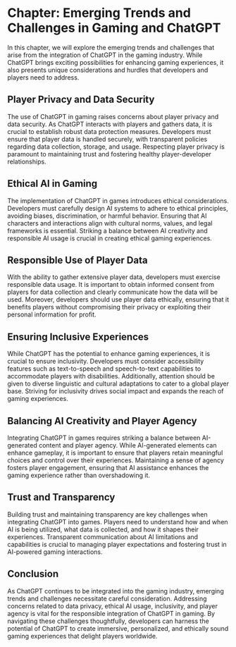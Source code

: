 Chapter: Emerging Trends and Challenges in Gaming and ChatGPT
=============================================================

In this chapter, we will explore the emerging trends and challenges that arise from the integration of ChatGPT in the gaming industry. While ChatGPT brings exciting possibilities for enhancing gaming experiences, it also presents unique considerations and hurdles that developers and players need to address.

Player Privacy and Data Security
--------------------------------

The use of ChatGPT in gaming raises concerns about player privacy and data security. As ChatGPT interacts with players and gathers data, it is crucial to establish robust data protection measures. Developers must ensure that player data is handled securely, with transparent policies regarding data collection, storage, and usage. Respecting player privacy is paramount to maintaining trust and fostering healthy player-developer relationships.

Ethical AI in Gaming
--------------------

The implementation of ChatGPT in games introduces ethical considerations. Developers must carefully design AI systems to adhere to ethical principles, avoiding biases, discrimination, or harmful behavior. Ensuring that AI characters and interactions align with cultural norms, values, and legal frameworks is essential. Striking a balance between AI creativity and responsible AI usage is crucial in creating ethical gaming experiences.

Responsible Use of Player Data
------------------------------

With the ability to gather extensive player data, developers must exercise responsible data usage. It is important to obtain informed consent from players for data collection and clearly communicate how the data will be used. Moreover, developers should use player data ethically, ensuring that it benefits players without compromising their privacy or exploiting their personal information for profit.

Ensuring Inclusive Experiences
------------------------------

While ChatGPT has the potential to enhance gaming experiences, it is crucial to ensure inclusivity. Developers must consider accessibility features such as text-to-speech and speech-to-text capabilities to accommodate players with disabilities. Additionally, attention should be given to diverse linguistic and cultural adaptations to cater to a global player base. Striving for inclusivity drives social impact and expands the reach of gaming experiences.

Balancing AI Creativity and Player Agency
-----------------------------------------

Integrating ChatGPT in games requires striking a balance between AI-generated content and player agency. While AI-generated elements can enhance gameplay, it is important to ensure that players retain meaningful choices and control over their experiences. Maintaining a sense of agency fosters player engagement, ensuring that AI assistance enhances the gaming experience rather than overshadowing it.

Trust and Transparency
----------------------

Building trust and maintaining transparency are key challenges when integrating ChatGPT into games. Players need to understand how and when AI is being utilized, what data is collected, and how it shapes their experiences. Transparent communication about AI limitations and capabilities is crucial to managing player expectations and fostering trust in AI-powered gaming interactions.

Conclusion
----------

As ChatGPT continues to be integrated into the gaming industry, emerging trends and challenges necessitate careful consideration. Addressing concerns related to data privacy, ethical AI usage, inclusivity, and player agency is vital for the responsible integration of ChatGPT in gaming. By navigating these challenges thoughtfully, developers can harness the potential of ChatGPT to create immersive, personalized, and ethically sound gaming experiences that delight players worldwide.
